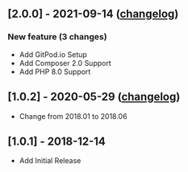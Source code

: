 <!-- CHANGELOGGER -->

## [2.0.0] - 2021-09-14 ([changelog](https://github.com/strausmann/hetznerrobot-php-client/compare/1.0.2...2.0.0))

### New feature (3 changes)

- Add GitPod.io Setup
- Add Composer 2.0 Support
- Add PHP 8.0 Support

## [1.0.2] - 2020-05-29 ([changelog](https://github.com/strausmann/hetznerrobot-php-client/compare/1.0.1...1.0.2))

- Change from 2018.01 to 2018.06

## [1.0.1] - 2018-12-14

- Add Initial Release